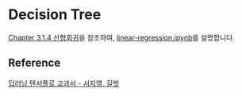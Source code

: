 # Decision Tree

[Chapter 3.1.4 선형회귀](https://github.com/gilbutITbook/080263/blob/master/chap3/python_3%EC%9E%A5.ipynb)을 참조하여, [linear-regression.ipynb](https://github.com/kyopark2014/ML-Algorithms/blob/main/dl-textbook/linear-regression/linear-regression.ipynb)를 설명합니다. 




## Reference 

[딥러닝 텐서플로 교과서 - 서지영, 길벗](https://github.com/gilbutITbook/080263)
